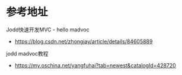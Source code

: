# 参考地址
Jodd快速开发MVC - hello madvoc
- https://blog.csdn.net/zhongjay/article/details/84605889

jodd madvoc教程
- https://my.oschina.net/yangfuhai?tab=newest&catalogId=428720